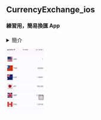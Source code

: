 ## CurrencyExchange_ios
#### 練習用，簡易換匯 App

<details>
  <summary> 簡介 </summary>
  
   - 陽春版的換匯 App
   
   - CurModel.swift 
      - 可透過 getAllCountry 擴充其他國家幣別
   
   
</details>

<p>
  <img src="https://github.com/wayne90040/CurrencyExchange_ios/blob/master/CurrencyExchange.gif" width='20%' height='20%'/>
</p>
